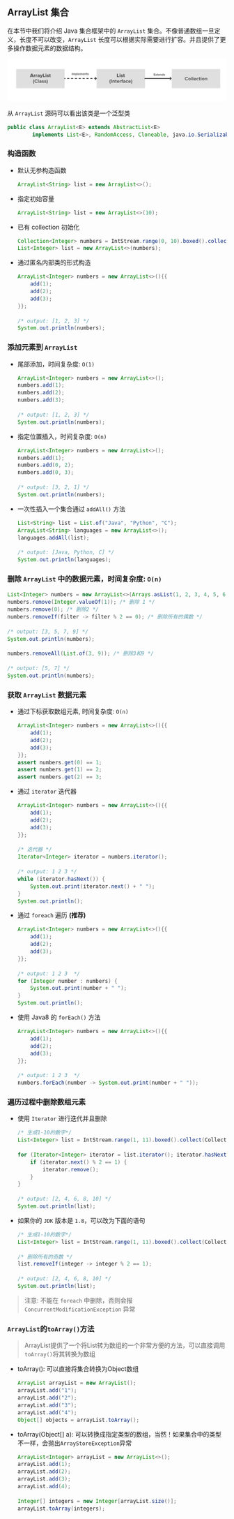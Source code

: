 ## ArrayList 集合
在本节中我们将介绍 Java 集合框架中的 `ArrayList` 集合。不像普通数组一旦定义，长度不可以改变，`ArrayList` 长度可以根据实际需要进行扩容。并且提供了更多操作数据元素的数据结构。

![ArrayList](../images/ArrayList.png)

从 `ArrayList` 源码可以看出该类是一个泛型类
``` java
public class ArrayList<E> extends AbstractList<E>
        implements List<E>, RandomAccess, Cloneable, java.io.Serializable
```

### 构造函数
* 默认无参构造函数
    ``` java
    ArrayList<String> list = new ArrayList<>();
    ```

* 指定初始容量
    ``` java
    ArrayList<String> list = new ArrayList<>(10);
    ```

* 已有 collection 初始化
    ``` java
    Collection<Integer> numbers = IntStream.range(0, 10).boxed().collect(Collectors.toSet());
    List<Integer> list = new ArrayList<>(numbers);
    ```
* 通过匿名内部类的形式构造
    ``` java
    ArrayList<Integer> numbers = new ArrayList<>(){{
        add(1);
        add(2);
        add(3);
    }};

    /* output: [1, 2, 3] */
    System.out.println(numbers);
    ```

### 添加元素到 `ArrayList`

* 尾部添加，时间复杂度: `O(1)`
    ``` java
    ArrayList<Integer> numbers = new ArrayList<>();
    numbers.add(1);
    numbers.add(2);
    numbers.add(3);

    /* output: [1, 2, 3] */
    System.out.println(numbers);
    ```

* 指定位置插入，时间复杂度: `O(n)`
    ``` java
    ArrayList<Integer> numbers = new ArrayList<>();
    numbers.add(1);
    numbers.add(0, 2);
    numbers.add(0, 3);

    /* output: [3, 2, 1] */
    System.out.println(numbers);
    ````

* 一次性插入一个集合通过 `addAll()` 方法
    ``` java
    List<String> list = List.of("Java", "Python", "C");
    ArrayList<String> languages = new ArrayList<>();
    languages.addAll(list);

    /* output: [Java, Python, C] */
    System.out.println(languages);
    ```

### 删除 `ArrayList` 中的数据元素，时间复杂度: `O(n)`
``` java
List<Integer> numbers = new ArrayList<>(Arrays.asList(1, 2, 3, 4, 5, 6, 7, 8, 9, 10));
numbers.remove(Integer.valueOf(1)); /* 删除 1 */
numbers.remove(0); /* 删除2 */
numbers.removeIf(filter -> filter % 2 == 0); /* 删除所有的偶数 */

/* output: [3, 5, 7, 9] */
System.out.println(numbers);

numbers.removeAll(List.of(3, 9)); /* 删除3和9 */

/* output: [5, 7] */
System.out.println(numbers);
```

### 获取 `ArrayList` 数据元素

* 通过下标获取数组元素, 时间复杂度: `O(n)`
    ``` java
    ArrayList<Integer> numbers = new ArrayList<>(){{
        add(1);
        add(2);
        add(3);
    }};
    assert numbers.get(0) == 1;
    assert numbers.get(1) == 2;
    assert numbers.get(2) == 3;
    ```

* 通过 `iterator` 迭代器
    ``` java
    ArrayList<Integer> numbers = new ArrayList<>(){{
        add(1);
        add(2);
        add(3);
    }};

    /* 迭代器 */
    Iterator<Integer> iterator = numbers.iterator();

    /* output: 1 2 3 */
    while (iterator.hasNext()) {
        System.out.print(iterator.next() + " ");
    }
    System.out.println();
    ```

* 通过 `foreach` 遍历 **(推荐)**
    ``` java
    ArrayList<Integer> numbers = new ArrayList<>(){{
        add(1);
        add(2);
        add(3);
    }};

    /* output: 1 2 3  */
    for (Integer number : numbers) {
        System.out.print(number + " ");
    }
    System.out.println();
    ```

* 使用 Java8 的 `forEach()` 方法
    ``` java
    ArrayList<Integer> numbers = new ArrayList<>(){{
        add(1);
        add(2);
        add(3);
    }};

    /* output: 1 2 3  */
    numbers.forEach(number -> System.out.print(number + " "));
    ```


### 遍历过程中删除数组元素
* 使用 `Iterator` 进行迭代并且删除
    ``` java
    /* 生成1-10的数字*/
    List<Integer> list = IntStream.range(1, 11).boxed().collect(Collectors.toList());

    for (Iterator<Integer> iterator = list.iterator(); iterator.hasNext(); ) {
        if (iterator.next() % 2 == 1) {
            iterator.remove();
        }
    }

    /* output: [2, 4, 6, 8, 10] */
    System.out.println(list);
    ```

* 如果你的 `JDK` 版本是 `1.8`，可以改为下面的语句
    ``` java
    /* 生成1-10的数字*/
    List<Integer> list = IntStream.range(1, 11).boxed().collect(Collectors.toList());

    /* 删除所有的奇数 */
    list.removeIf(integer -> integer % 2 == 1);

    /* output: [2, 4, 6, 8, 10] */
    System.out.println(list);
    ```

> 注意: 不能在 `foreach` 中删除，否则会报 `ConcurrentModificationException` 异常

### `ArrayList`的`toArray()`方法

> ArrayList提供了一个将List转为数组的一个非常方便的方法，可以直接调用`toArray()`将其转换为数组

* toArray(): 可以直接将集合转换为Object数组

    ``` java
    ArrayList arrayList = new ArrayList();
    arrayList.add("1");
    arrayList.add("2");
    arrayList.add("3");
    arrayList.add("4");
    Object[] objects = arrayList.toArray();
    ```


* toArray(Object[] a): 可以转换成指定类型的数组，当然！如果集合中的类型不一样，会抛出`ArrayStoreException`异常

    ```java
    ArrayList<Integer> arrayList = new ArrayList<>();
    arrayList.add(1);
    arrayList.add(2);
    arrayList.add(3);
    arrayList.add(4);

    Integer[] integers = new Integer[arrayList.size()];
    arrayList.toArray(integers);
    ```



